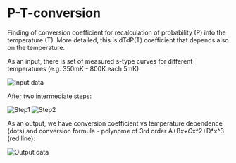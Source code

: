 # P-T-conversion
Finding of conversion coefficient for recalculation of probability (P) into the temperature (T). More detailed, this is dTdP(T) coefficient that depends also on the temperature.

As an input, there is set of measured s-type curves for different temperatures (e.g. 350mK - 800K each 5mK)

![Input data](https://github.com/andr-nau/s-curves-coef/blob/master/Fig1_init_data.gif "Input data")

After two intermediate steps:

![Step1](https://github.com/andr-nau/s-curves-coef/blob/master/Fig2_Step1.gif "Step1")
![Step2](https://github.com/andr-nau/s-curves-coef/blob/master/Fig3_Step2.gif "Step2")

As an output, we have conversion coefficient vs temperature dependence (dots) and conversion formula - polynome of 3rd order A+B*x+C*x^2+D*x^3 (red line):

![Output data](https://github.com/andr-nau/s-curves-coef/blob/master/Fig4_output_data.gif "Output data")

